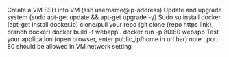 Create a VM
SSH into VM (ssh username@ip-address)
Update and upgrade system (sudo apt-get update && apt-get upgrade -y) Sudo su
install docker (apt-get install docker.io)
clone/pull your repo (git clone {repo https link}, branch docker)
docker build -t webapp .
docker run -p 80:80 webapp
Test your application (open browser, enter public_ip/home in url bar)
note : port 80 should be allowed in VM network setting